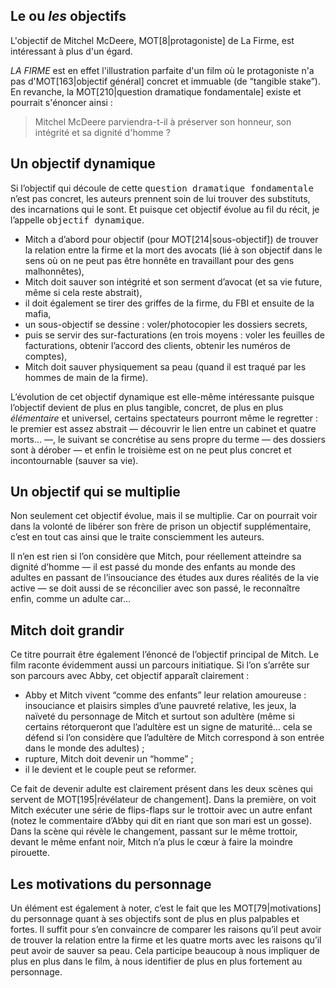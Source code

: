 ## Le ou <em>les</em> objectifs

L'objectif de <personnage>Mitchel McDeere</personnage>, MOT[8|protagoniste] de <titre>La Firme</titre>, est intéressant à plus d'un égard.

<em>LA FIRME</em> est en effet l'illustration parfaite d'un film où le protagoniste n'a pas d'MOT[163|objectif général] concret et immuable (de “tangible stake”). En revanche, la MOT[210|question dramatique fondamentale] existe et pourrait s'énoncer ainsi :

> Mitchel McDeere parviendra-t-il à préserver son honneur, son intégrité et sa dignité d'homme ?

## Un objectif dynamique

Si l’objectif qui découle de cette <tt>question dramatique fondamentale</tt> n’est pas concret, les auteurs prennent soin de lui trouver des substituts, des incarnations qui le sont. Et puisque cet objectif évolue au fil du récit, je l’appelle <tt>objectif dynamique</tt>.

* Mitch a d’abord pour objectif (pour MOT[214|sous-objectif]) de trouver la relation entre la firme et la mort des avocats (lié à son objectif dans le sens où on ne peut pas être honnête en travaillant pour des gens malhonnêtes),
* Mitch doit sauver son intégrité et son serment d’avocat (et sa vie future, même si cela reste abstrait),
* il doit également se tirer des griffes de la firme, du FBI et ensuite de la mafia,
* un sous-objectif se dessine : voler/photocopier les dossiers secrets,
* puis se servir des sur-facturations (en trois moyens : voler les feuilles de facturations, obtenir l’accord des clients, obtenir les numéros de comptes),
* Mitch doit sauver physiquement sa peau (quand il est traqué par les hommes de main de la firme).

L’évolution de cet objectif dynamique est elle-même intéressante puisque l’objectif devient de plus en plus tangible, concret, de plus en plus <em>élémentaire</em> et universel, certains spectateurs pourront même le regretter : le premier est assez abstrait — découvrir le lien entre un cabinet et quatre morts… —, le suivant se concrétise au sens propre du terme — des dossiers sont à dérober — et enfin le troisième est on ne peut plus concret et incontournable (sauver sa vie).

## Un objectif qui se multiplie

Non seulement cet objectif évolue, mais il se multiplie. Car on pourrait voir dans la volonté de libérer son frère de prison un objectif supplémentaire, c’est en tout cas ainsi que le traite consciemment les auteurs.

Il n’en est rien si l’on considère que Mitch, pour réellement atteindre sa dignité d’homme — il est passé du monde des enfants au monde des adultes en passant de l’insouciance des études aux dures réalités de la vie active — se doit aussi de se réconcilier avec son passé, le reconnaître enfin, comme un adulte car…

## Mitch doit grandir

Ce titre pourrait être également l’énoncé de l’objectif principal de Mitch. Le film raconte évidemment aussi un parcours initiatique. Si l’on s’arrête sur son parcours avec Abby, cet objectif apparaît clairement :

* Abby et Mitch vivent “comme des enfants” leur relation amoureuse : insouciance et plaisirs simples d’une pauvreté relative, les jeux, la naïveté du personnage de Mitch et surtout son adultère (même si certains rétorqueront que l’adultère est un signe de maturité… cela se défend si l’on considère que l’adultère de Mitch correspond à son entrée dans le monde des adultes) ;
* rupture, Mitch doit devenir un “homme” ;
* il le devient et le couple peut se reformer.

Ce fait de devenir adulte est clairement présent dans les deux scènes qui servent de MOT[195|révélateur de changement]. Dans la première, on voit Mitch exécuter une série de flips-flaps sur le trottoir avec un autre enfant (notez le commentaire d’Abby qui dit en riant que son mari est un gosse). Dans la scène qui révèle le changement, passant sur le même trottoir, devant le même enfant noir, Mitch n’a plus le cœur à faire la moindre pirouette.

## Les motivations du personnage

Un élément est également à noter, c’est le fait que les MOT[79|motivations] du personnage quant à ses objectifs sont de plus en plus palpables et fortes. Il suffit pour s’en convaincre de comparer les raisons qu’il peut avoir de trouver la relation entre la firme et les quatre morts avec les raisons qu’il peut avoir de sauver sa peau. Cela participe beaucoup à nous impliquer de plus en plus dans le film, à nous identifier de plus en plus fortement au personnage.

